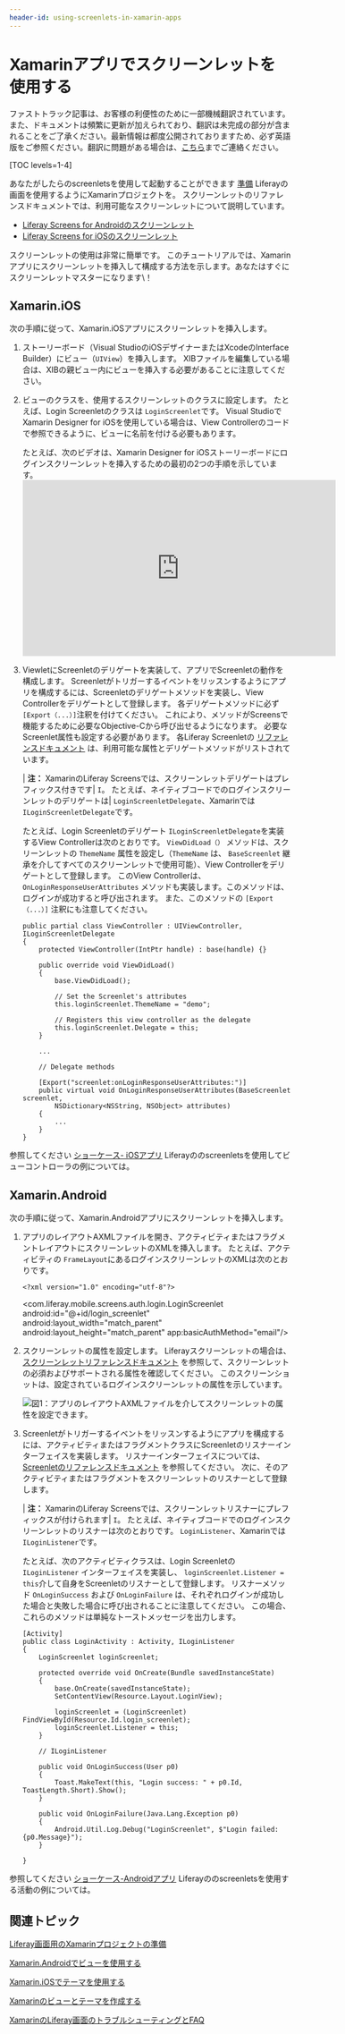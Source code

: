```yaml
---
header-id: using-screenlets-in-xamarin-apps
---
```


# Xamarinアプリでスクリーンレットを使用する

<p class="alert alert-info"><span class="wysiwyg-color-blue120">ファストトラック記事は、お客様の利便性のために一部機械翻訳されています。また、ドキュメントは頻繁に更新が加えられており、翻訳は未完成の部分が含まれることをご了承ください。最新情報は都度公開されておりますため、必ず英語版をご参照ください。翻訳に問題がある場合は、<a href="mailto:support-content-jp@liferay.com">こちら</a>までご連絡ください。</span></p>

[TOC levels=1-4]

あなたがしたらのscreenletsを使用して起動することができます [準備](/docs/7-1/tutorials/-/knowledge_base/t/preparing-xamarin-projects-for-liferay-screens) Liferayの画面を使用するようにXamarinプロジェクトを。 スクリーンレットのリファレンスドキュメントでは、利用可能なスクリーンレットについて説明しています。

  - [Liferay Screens for Androidのスクリーンレット](/docs/7-1/reference/-/knowledge_base/r/screenlets-in-liferay-screens-for-android)
  - [Liferay Screens for iOSのスクリーンレット](/docs/7-1/reference/-/knowledge_base/r/screenlets-in-liferay-screens-for-ios)

スクリーンレットの使用は非常に簡単です。 このチュートリアルでは、Xamarinアプリにスクリーンレットを挿入して構成する方法を示します。あなたはすぐにスクリーンレットマスターになります\！

## Xamarin.iOS

次の手順に従って、Xamarin.iOSアプリにスクリーンレットを挿入します。

1.  ストーリーボード（Visual StudioのiOSデザイナーまたはXcodeのInterface Builder）にビュー（`UIView`）を挿入します。 XIBファイルを編集している場合は、XIBの親ビュー内にビューを挿入する必要があることに注意してください。

2.  ビューのクラスを、使用するスクリーンレットのクラスに設定します。 たとえば、Login Screenletのクラスは `LoginScreenlet`です。 Visual StudioでXamarin Designer for iOSを使用している場合は、View Controllerのコードで参照できるように、ビューに名前を付ける必要もあります。

    たとえば、次のビデオは、Xamarin Designer for iOSストーリーボードにログインスクリーンレットを挿入するための最初の2つの手順を示しています。 <iframe width="560" height="315" src="https://www.youtube.com/embed/y95XwdpCZVQ" frameborder="0" allowfullscreen mark="crwd-mark"></iframe>

3.  ViewletにScreenletのデリゲートを実装して、アプリでScreenletの動作を構成します。 Screenletがトリガーするイベントをリッスンするようにアプリを構成するには、Screenletのデリゲートメソッドを実装し、View Controllerをデリゲートとして登録します。 各デリゲートメソッドに必ず `[Export（...）]`注釈を付けてください。 これにより、メソッドがScreensで機能するために必要なObjective-Cから呼び出せるようになります。 必要なScreenlet属性も設定する必要があります。 各Liferay Screenletの [リファレンスドキュメント](/docs/7-1/reference/-/knowledge_base/r/screenlets-in-liferay-screens-for-ios) は、利用可能な属性とデリゲートメソッドがリストされています。

    | **注：** XamarinのLiferay Screensでは、スクリーンレットデリゲートはプレフィックス付きです| `I`。 たとえば、ネイティブコードでのログインスクリーンレットのデリゲートは| `LoginScreenletDelegate`、Xamarinでは `ILoginScreenletDelegate`です。

    たとえば、Login Screenletのデリゲート `ILoginScreenletDelegate`を実装するView Controllerは次のとおりです。 `ViewDidLoad（）` メソッドは、スクリーンレットの `ThemeName` 属性を設定し（`ThemeName` は、 `BaseScreenlet` 継承を介してすべてのスクリーンレットで使用可能）、View Controllerをデリゲートとして登録します。 このView Controllerは、 `OnLoginResponseUserAttributes` メソッドも実装します。このメソッドは、ログインが成功すると呼び出されます。 また、このメソッドの `[Export（...）]` 注釈にも注意してください。
   
        public partial class ViewController : UIViewController, ILoginScreenletDelegate
        {
            protected ViewController(IntPtr handle) : base(handle) {}
       
            public override void ViewDidLoad()
            {
                base.ViewDidLoad();
       
                // Set the Screenlet's attributes
                this.loginScreenlet.ThemeName = "demo";
       
                // Registers this view controller as the delegate 
                this.loginScreenlet.Delegate = this;
            }
       
            ...
       
            // Delegate methods
       
            [Export("screenlet:onLoginResponseUserAttributes:")]
            public virtual void OnLoginResponseUserAttributes(BaseScreenlet screenlet, 
                NSDictionary<NSString, NSObject> attributes)
            {
                ...
            }
        }

参照してください [ショーケース- iOSアプリ](https://github.com/liferay/liferay-screens/tree/develop/xamarin/Samples/Showcase-iOS/ViewController) Liferayののscreenletsを使用してビューコントローラの例については。

## Xamarin.Android

次の手順に従って、Xamarin.Androidアプリにスクリーンレットを挿入します。

1.  アプリのレイアウトAXMLファイルを開き、アクティビティまたはフラグメントレイアウトにスクリーンレットのXMLを挿入します。 たとえば、アクティビティの `FrameLayout`にあるログインスクリーンレットのXMLは次のとおりです。
   
        <?xml version="1.0" encoding="utf-8"?>
       <FrameLayout xmlns:android="http://schemas.android.com/apk/res/android" xmlns:app="http://schemas.android.com/apk/res-auto" android:orientation="vertical" android:layout_width="match_parent" android:layout_height="match_parent"> <com.liferay.mobile.screens.auth.login.LoginScreenlet android:id="@+id/login_screenlet" android:layout_width="match_parent" android:layout_height="match_parent" app:basicAuthMethod="email"/> </FrameLayout>

2.  スクリーンレットの属性を設定します。 Liferayスクリーンレットの場合は、 [スクリーンレットリファレンスドキュメント](/docs/7-1/reference/-/knowledge_base/r/screenlets-in-liferay-screens-for-android) を参照して、スクリーンレットの必須およびサポートされる属性を確認してください。 このスクリーンショットは、設定されているログインスクリーンレットの属性を示しています。

    ![図1：アプリのレイアウトAXMLファイルを介してスクリーンレットの属性を設定できます。](../../../images/screens-xamarin-android-screenlet-attributes.png)

3.  Screenletがトリガーするイベントをリッスンするようにアプリを構成するには、アクティビティまたはフラグメントクラスにScreenletのリスナーインターフェイスを実装します。 リスナーインターフェイスについては、 [Screenletのリファレンスドキュメント](/docs/7-1/reference/-/knowledge_base/r/screenlets-in-liferay-screens-for-android) を参照してください。 次に、そのアクティビティまたはフラグメントをスクリーンレットのリスナーとして登録します。

    | **注：** XamarinのLiferay Screensでは、スクリーンレットリスナーにプレフィックスが付けられます| `I`。 たとえば、ネイティブコードでのログインスクリーンレットのリスナーは次のとおりです。 `LoginListener`、Xamarinでは `ILoginListener`です。

    たとえば、次のアクティビティクラスは、Login Screenletの `ILoginListener` インターフェイスを実装し、 `loginScreenlet.Listener = this`介して自身をScreenletのリスナーとして登録します。 リスナーメソッド `OnLoginSuccess` および `OnLoginFailure` は、それぞれログインが成功した場合と失敗した場合に呼び出されることに注意してください。 この場合、これらのメソッドは単純なトーストメッセージを出力します。
   
        [Activity]
        public class LoginActivity : Activity, ILoginListener
        {
            LoginScreenlet loginScreenlet;
       
            protected override void OnCreate(Bundle savedInstanceState)
            {
                base.OnCreate(savedInstanceState);
                SetContentView(Resource.Layout.LoginView);
       
                loginScreenlet = (LoginScreenlet) FindViewById(Resource.Id.login_screenlet);
                loginScreenlet.Listener = this;
            }
       
            // ILoginListener
       
            public void OnLoginSuccess(User p0)
            {
                Toast.MakeText(this, "Login success: " + p0.Id, ToastLength.Short).Show();
            }
       
            public void OnLoginFailure(Java.Lang.Exception p0)
            {
                Android.Util.Log.Debug("LoginScreenlet", $"Login failed: {p0.Message}");
            }
       
        }

参照してください [ショーケース-Androidアプリ](https://github.com/liferay/liferay-screens/tree/develop/xamarin/Samples/Showcase-Android/Activities) Liferayののscreenletsを使用する活動の例については。

## 関連トピック

[Liferay画面用のXamarinプロジェクトの準備](/docs/7-1/tutorials/-/knowledge_base/t/preparing-xamarin-projects-for-liferay-screens)

[Xamarin.Androidでビューを使用する](/docs/7-1/tutorials/-/knowledge_base/t/using-views-in-xamarin-android)

[Xamarin.iOSでテーマを使用する](/docs/7-1/tutorials/-/knowledge_base/t/using-themes-in-xamarin-ios)

[Xamarinのビューとテーマを作成する](/docs/7-1/tutorials/-/knowledge_base/t/creating-xamarin-views-and-themes)

[XamarinのLiferay画面のトラブルシューティングとFAQ](/docs/7-1/tutorials/-/knowledge_base/t/liferay-screens-for-xamarin-troubleshooting-and-faqs)
